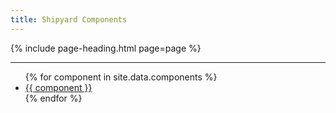 ```yaml
---
title: Shipyard Components
---
```


{% include page-heading.html page=page %}

---

<ul class="col-container">
  {% for component in site.data.components %}
    <li class="mb-8 sm:mb-16 md:mb-24 col col-100 sm:col-33 md:col-25">
      <a href="{{ site.baseurl }}/components/{{ component | replace: ' ', '-' | downcase }}" class="box-link p-10 sm:p-15 md:p-16 lg:p-24 align-center text-md sm:text-lg md:text-xl">
        {{ component }}
      </a>
    </li>
  {% endfor %}
</ul>
